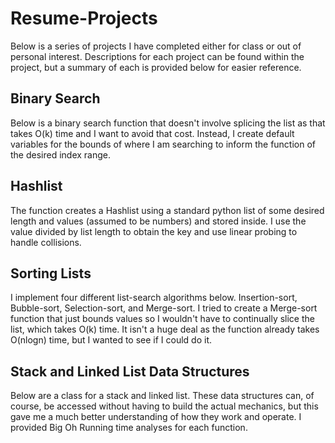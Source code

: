 # Resume-Projects

Below is a series of projects I have completed either for class or out of personal interest. Descriptions for each project
can be found within the project, but a summary of each is provided below for easier reference.

## Binary Search
Below is a binary search function that doesn't involve splicing the list as that takes O(k) time and I want to avoid that cost. Instead, I create default variables for the bounds of where I am searching to inform the function of the desired index range. 

## Hashlist ##
The function creates a Hashlist using a standard python list of some desired length and values (assumed to be numbers) and stored inside. I use the value divided by list length to obtain the key and use linear probing to handle collisions.

## Sorting Lists ##
I implement four different list-search algorithms below. Insertion-sort, Bubble-sort, Selection-sort, and Merge-sort. I tried to create a Merge-sort function that just bounds values so I wouldn't have to continually slice the list, which takes O(k) time. It isn't a huge deal as the function already takes O(nlogn) time, but I wanted to see if I could do it.

## Stack and Linked List Data Structures ##
Below are a class for a stack and linked list. These data structures can, of course, be accessed without having to build the actual mechanics, but this gave me a much better understanding of how they work and operate. I provided Big Oh Running time analyses for each function.
